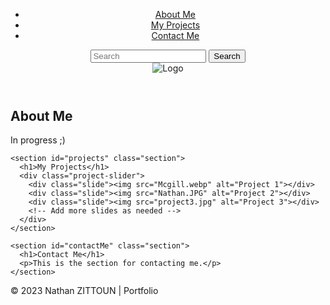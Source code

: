 <!DOCTYPE html>
<html lang="en">
<head>
  <meta charset="UTF-8">
  <meta name="viewport" content="width=device-width, initial-scale=1.0">
  <link rel="stylesheet" href="style.css">
  <style>
    /* Add appropriate styles for highlighting */
    .highlight {
      background-color: yellow;
    }
  </style>
  <script defer src="script.js"></script>
  <title>Portfolio</title>
</head>
<body>
  <header>
  <div class="toolbar">
    <div class="nav-links">
      <ul>
        <li><a href="#aboutMe">About Me</a></li>
        <li><a href="#projects">My Projects</a></li>
        <li><a href="#contactMe">Contact Me</a></li>
      </ul>
    </div>
    <div class="spacer"></div> <!-- Added spacer to push items to the left -->
      <div class="search-bar">
        <input type="text" id="searchInput" placeholder="Search">
        <button onclick="toggleSearch()" id="searchButton">Search</button>
      </div>
      <div class="logo">
        <img src="Nate.png" alt="Logo">
      </div>
    </div>
  </header>
  <main>
    <section id="aboutMe" class="section">
      <h1>About Me</h1>
      <p>In progress ;)</p>
    </section>

    <section id="projects" class="section">
      <h1>My Projects</h1>
      <div class="project-slider">
        <div class="slide"><img src="Mcgill.webp" alt="Project 1"></div>
        <div class="slide"><img src="Nathan.JPG" alt="Project 2"></div>
        <div class="slide"><img src="project3.jpg" alt="Project 3"></div>
        <!-- Add more slides as needed -->
      </div>
    </section>
    
    <section id="contactMe" class="section">
      <h1>Contact Me</h1>
      <p>This is the section for contacting me.</p>
    </section>
  </main>

  <footer>
    <p>&copy; 2023 Nathan ZITTOUN | Portfolio</p>
  </footer>
</body>
</html>
